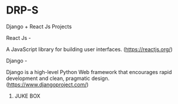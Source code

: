 # DRP-S
Django + React Js Projects

React Js -

A JavaScript library for building user interfaces. (https://reactjs.org/)

Django -

Django is a high-level Python Web framework that encourages rapid development and clean, pragmatic design. (https://www.djangoproject.com/)

1. JUKE BOX
